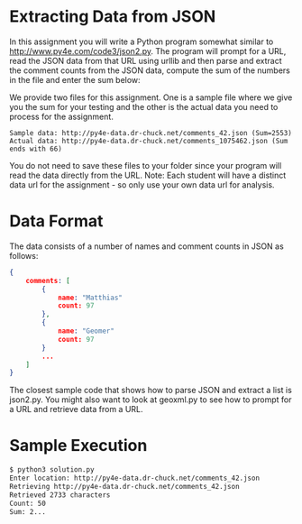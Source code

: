 # Extracting Data from JSON

In this assignment you will write a Python program somewhat similar to http://www.py4e.com/code3/json2.py. The program will prompt for a URL, read the JSON data from that URL using urllib and then parse and extract the comment counts from the JSON data, compute the sum of the numbers in the file and enter the sum below:

We provide two files for this assignment. One is a sample file where we give you the sum for your testing and the other is the actual data you need to process for the assignment.

    Sample data: http://py4e-data.dr-chuck.net/comments_42.json (Sum=2553)
    Actual data: http://py4e-data.dr-chuck.net/comments_1075462.json (Sum ends with 66)

You do not need to save these files to your folder since your program will read the data directly from the URL. Note: Each student will have a distinct data url for the assignment - so only use your own data url for analysis.

# Data Format

The data consists of a number of names and comment counts in JSON as follows:

```json
{
    comments: [
        {
            name: "Matthias"
            count: 97
        },
        {
            name: "Geomer"
            count: 97
        }
        ...
    ]
}
```

The closest sample code that shows how to parse JSON and extract a list is json2.py. You might also want to look at geoxml.py to see how to prompt for a URL and retrieve data from a URL.

# Sample Execution

```bash
$ python3 solution.py
Enter location: http://py4e-data.dr-chuck.net/comments_42.json
Retrieving http://py4e-data.dr-chuck.net/comments_42.json
Retrieved 2733 characters
Count: 50
Sum: 2...
```
